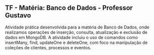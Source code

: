 ## **TF - Matéria: Banco de Dados - Professor Gustavo**
Atividade prática desenvolvida para a matéria de Banco de Dados, onde realizamos operações de inserção, consulta, atualização e exclusão de dados em MongoDB. A atividade incluiu o uso de comandos como insertMany, find, updateOne e deleteOne, com foco na manipulação de coleções de clientes, processos e eventos.


